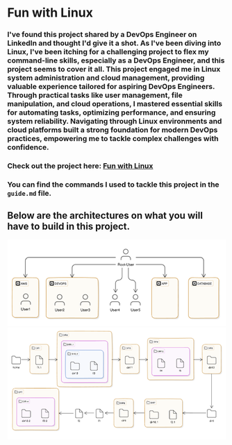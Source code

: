 # Fun with Linux 

### I've found this project shared by a DevOps Engineer on LinkedIn and thought I'd give it a shot. As I've been diving into Linux, I've been itching for a challenging project to flex my command-line skills, especially as a DevOps Engineer, and this project seems to cover it all. This project engaged me in Linux system administration and cloud management, providing valuable experience tailored for aspiring DevOps Engineers. Through practical tasks like user management, file manipulation, and cloud operations, I mastered essential skills for automating tasks, optimizing performance, and ensuring system reliability. Navigating through Linux environments and cloud platforms built a strong foundation for modern DevOps practices, empowering me to tackle complex challenges with confidence.

### Check out the project here: [Fun with Linux](https://devopsrealtime.com/fun-with-linux-for-cloud-devops-engineers/)

### You can find the commands I used to tackle this project in the `guide.md` file.

## Below are the architectures on what you will have to build in this project.

![users](/Project-5%20Fun%20with%20Linux/pics/users-architecture.png)
![files and folders](/Project-5%20Fun%20with%20Linux/pics/folders-and-files-architecture.png)